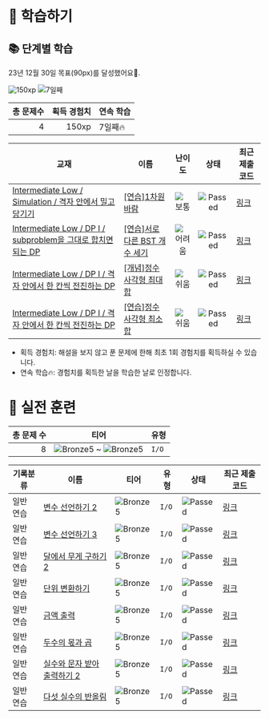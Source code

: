 # 📖 학습하기

## 📚 단계별 학습
23년 12월 30일 목표(90px)를 달성했어요🥳.

![150xp](https://img.shields.io/badge/EXP-150xp-%235cb85c.svg?for-the-badge)
![7일째](https://img.shields.io/badge/연속학습-7일째-%23E34F26.svg?for-the-badge)

|총 문제수|획득 경험치|연속 학습|
|---:|---:|---|
4|150xp|7일째🔥|

|교재|이름|난이도|상태|최근 제출 코드|
|---|---|:---:|:---:|---|
|[Intermediate Low / Simulation / 격자 안에서 밀고 당기기](https://www.codetree.ai/missions?missionId=2)|[[연습]1차원 바람](https://www.codetree.ai/missions/2/problems/The-1D-wind-blows)|![보통][medium]|![Passed][passed]|[링크](https://github.com/SSAFYSHYSHY/codetree-TILs/blob/main/231230/1%EC%B0%A8%EC%9B%90%20%EB%B0%94%EB%9E%8C/The-1D-wind-blows.cpp)|
|[Intermediate Low / DP I / subproblem을 그대로 합치면 되는 DP](https://www.codetree.ai/missions?missionId=2)|[[연습]서로 다른 BST 개수 세기](https://www.codetree.ai/missions/2/problems/number-of-unique-bst)|![어려움][hard]|![Passed][passed]|[링크](https://github.com/SSAFYSHYSHY/codetree-TILs/blob/main/231230/%EC%84%9C%EB%A1%9C%20%EB%8B%A4%EB%A5%B8%20BST%20%EA%B0%9C%EC%88%98%20%EC%84%B8%EA%B8%B0/number-of-unique-bst.cpp)|
|[Intermediate Low / DP I / 격자 안에서 한 칸씩 전진하는 DP](https://www.codetree.ai/missions?missionId=2)|[[개념]정수 사각형 최대 합](https://www.codetree.ai/missions/2/problems/maximum-sum-path-in-square)|![쉬움][easy]|![Passed][passed]|[링크](https://github.com/SSAFYSHYSHY/codetree-TILs/blob/main/231230/%EC%A0%95%EC%88%98%20%EC%82%AC%EA%B0%81%ED%98%95%20%EC%B5%9C%EB%8C%80%20%ED%95%A9/maximum-sum-path-in-square.cpp)|
|[Intermediate Low / DP I / 격자 안에서 한 칸씩 전진하는 DP](https://www.codetree.ai/missions?missionId=2)|[[연습]정수 사각형 최소 합](https://www.codetree.ai/missions/2/problems/minimum-sum-path-in-square)|![쉬움][easy]|![Passed][passed]|[링크](https://github.com/SSAFYSHYSHY/codetree-TILs/blob/main/231230/%EC%A0%95%EC%88%98%20%EC%82%AC%EA%B0%81%ED%98%95%20%EC%B5%9C%EC%86%8C%20%ED%95%A9/minimum-sum-path-in-square.cpp)|


* 획득 경험치: 해설을 보지 않고 푼 문제에 한해 최초 1회 경험치를 획득하실 수 있습니다.
* 연속 학습:fire:: 경험치를 획득한 날을 학습한 날로 인정합니다.


# 🥇 실전 훈련
|총 문제 수|티어|유형|
|---:|---|---|
|8|![Bronze5][b5] ~ ![Bronze5][b5]|`I/O`|

|기록분류|이름|티어|유형|상태|최근 제출 코드|
|---|---|---|---|---|---|
|일반 연습|[변수 선언하기 2](https://www.codetree.ai/training-field/search/problems/declaring-variables-2)|![Bronze5][b5]|`I/O`|![Passed][passed]|[링크](https://github.com/SSAFYSHYSHY/codetree-TILs/blob/main/231230/%EB%B3%80%EC%88%98%20%EC%84%A0%EC%96%B8%ED%95%98%EA%B8%B0%202/declaring-variables-2.cpp)|
|일반 연습|[변수 선언하기 3](https://www.codetree.ai/training-field/search/problems/declaring-variables-3)|![Bronze5][b5]|`I/O`|![Passed][passed]|[링크](https://github.com/SSAFYSHYSHY/codetree-TILs/blob/main/231230/%EB%B3%80%EC%88%98%20%EC%84%A0%EC%96%B8%ED%95%98%EA%B8%B0%203/declaring-variables-3.cpp)|
|일반 연습|[달에서 무게 구하기 2](https://www.codetree.ai/training-field/search/problems/weight-on-the-moon-2)|![Bronze5][b5]|`I/O`|![Passed][passed]|[링크](https://github.com/SSAFYSHYSHY/codetree-TILs/blob/main/231230/%EB%8B%AC%EC%97%90%EC%84%9C%20%EB%AC%B4%EA%B2%8C%20%EA%B5%AC%ED%95%98%EA%B8%B0%202/weight-on-the-moon-2.cpp)|
|일반 연습|[단위 변환하기](https://www.codetree.ai/training-field/search/problems/change-unit)|![Bronze5][b5]|`I/O`|![Passed][passed]|[링크](https://github.com/SSAFYSHYSHY/codetree-TILs/blob/main/231230/%EB%8B%A8%EC%9C%84%20%EB%B3%80%ED%99%98%ED%95%98%EA%B8%B0/change-unit.cpp)|
|일반 연습|[금액 출력](https://www.codetree.ai/training-field/search/problems/output-amount)|![Bronze5][b5]|`I/O`|![Passed][passed]|[링크](https://github.com/SSAFYSHYSHY/codetree-TILs/blob/main/231230/%EA%B8%88%EC%95%A1%20%EC%B6%9C%EB%A0%A5/output-amount.cpp)|
|일반 연습|[두수의 몫과 곱](https://www.codetree.ai/training-field/search/problems/quotient-and-multiple-two-numbers)|![Bronze5][b5]|`I/O`|![Passed][passed]|[링크](https://github.com/SSAFYSHYSHY/codetree-TILs/blob/main/231230/%EB%91%90%EC%88%98%EC%9D%98%20%EB%AA%AB%EA%B3%BC%20%EA%B3%B1/quotient-and-multiple-two-numbers.cpp)|
|일반 연습|[실수와 문자 받아 출력하기 2](https://www.codetree.ai/training-field/search/problems/print-number--and-letter-2)|![Bronze5][b5]|`I/O`|![Passed][passed]|[링크](https://github.com/SSAFYSHYSHY/codetree-TILs/blob/main/231230/%EC%8B%A4%EC%88%98%EC%99%80%20%EB%AC%B8%EC%9E%90%20%EB%B0%9B%EC%95%84%20%EC%B6%9C%EB%A0%A5%ED%95%98%EA%B8%B0%202/print-number--and-letter-2.cpp)|
|일반 연습|[다섯 실수의 반올림](https://www.codetree.ai/training-field/search/problems/rounding-of-five-actual-numbers)|![Bronze5][b5]|`I/O`|![Passed][passed]|[링크](https://github.com/SSAFYSHYSHY/codetree-TILs/blob/main/231230/%EB%8B%A4%EC%84%AF%20%EC%8B%A4%EC%88%98%EC%9D%98%20%EB%B0%98%EC%98%AC%EB%A6%BC/rounding-of-five-actual-numbers.cpp)|










[b5]: https://img.shields.io/badge/Bronze_5-%235D3E31.svg
[b4]: https://img.shields.io/badge/Bronze_4-%235D3E31.svg
[b3]: https://img.shields.io/badge/Bronze_3-%235D3E31.svg
[b2]: https://img.shields.io/badge/Bronze_2-%235D3E31.svg
[b1]: https://img.shields.io/badge/Bronze_1-%235D3E31.svg
[s5]: https://img.shields.io/badge/Silver_5-%23394960.svg
[s4]: https://img.shields.io/badge/Silver_4-%23394960.svg
[s3]: https://img.shields.io/badge/Silver_3-%23394960.svg
[s2]: https://img.shields.io/badge/Silver_2-%23394960.svg
[s1]: https://img.shields.io/badge/Silver_1-%23394960.svg
[g5]: https://img.shields.io/badge/Gold_5-%23FFC433.svg
[g4]: https://img.shields.io/badge/Gold_4-%23FFC433.svg
[g3]: https://img.shields.io/badge/Gold_3-%23FFC433.svg
[g2]: https://img.shields.io/badge/Gold_2-%23FFC433.svg
[g1]: https://img.shields.io/badge/Gold_1-%23FFC433.svg
[p5]: https://img.shields.io/badge/Platinum_5-%2376DDD8.svg
[p4]: https://img.shields.io/badge/Platinum_4-%2376DDD8.svg
[p3]: https://img.shields.io/badge/Platinum_3-%2376DDD8.svg
[p2]: https://img.shields.io/badge/Platinum_2-%2376DDD8.svg
[p1]: https://img.shields.io/badge/Platinum_1-%2376DDD8.svg
[passed]: https://img.shields.io/badge/Passed-%23009D27.svg
[failed]: https://img.shields.io/badge/Failed-%23D24D57.svg
[easy]: https://img.shields.io/badge/쉬움-%235cb85c.svg?for-the-badge
[medium]: https://img.shields.io/badge/보통-%23FFC433.svg?for-the-badge
[hard]: https://img.shields.io/badge/어려움-%23D24D57.svg?for-the-badge